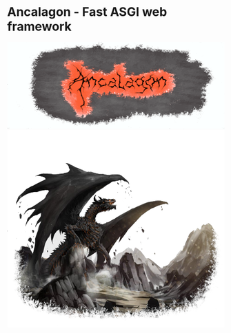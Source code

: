 # Ancalagon - Fast ASGI web framework  
![ancalagon-logo][logo]  
![ancalagon-art][art]  

[art]: https://github.com/Nimond/Ancalagon/raw/master/src/images/ancalagon.jpg "Ancalagon Art by doomguy26"
[logo]: https://github.com/Nimond/Ancalagon/raw/master/src/images/ancalagon-logo.png "Logo"
